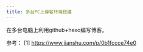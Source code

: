 ```yaml
---
title: 多台PC上博客环境搭建
---
```

   在多台电脑上利用github+hexo编写博客。
<!--more-->
参考：
[1] https://www.jianshu.com/p/0b1fccce74e0   